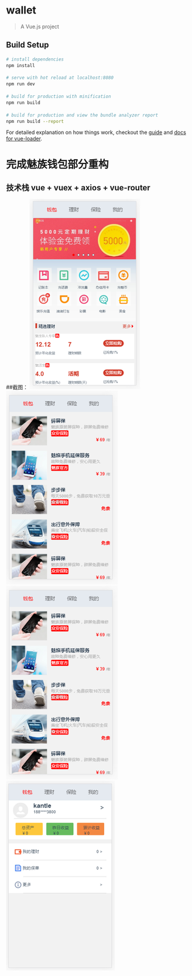 # wallet

> A Vue.js project

## Build Setup

``` bash
# install dependencies
npm install

# serve with hot reload at localhost:8080
npm run dev

# build for production with minification
npm run build

# build for production and view the bundle analyzer report
npm run build --report
```

For detailed explanation on how things work, checkout the [guide](http://vuejs-templates.github.io/webpack/) and [docs for vue-loader](http://vuejs.github.io/vue-loader).


# 完成魅族钱包部分重构
## 技术栈 vue + vuex + axios + vue-router

##截图：
![首屏](https://github.com/LeeDou/wallet/blob/master/img/home.png)
![](https://github.com/LeeDou/wallet/blob/master/img/safe.png)
![](https://github.com/LeeDou/wallet/blob/master/img/safe.png)
![](https://github.com/LeeDou/wallet/blob/master/img/my.png)